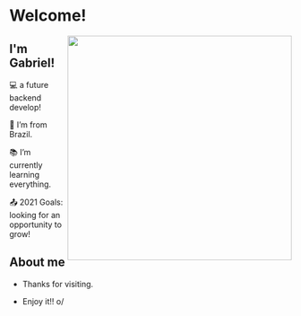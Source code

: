# Welcome!
<img align="right" width="400" height="400" src="https://hermes.digitalinnovation.one/articles/cover/29c47249-dc22-40c7-8ff4-208f940ba1ce.gif">
 

## I'm Gabriel!

 

:computer: a future backend develop!

:house_with_garden: I’m from Brazil.

:books: I’m currently learning everything.

:outbox_tray: 2021 Goals: looking for an opportunity to grow!

 

## About me





- Thanks for visiting.

- Enjoy it!! o/
